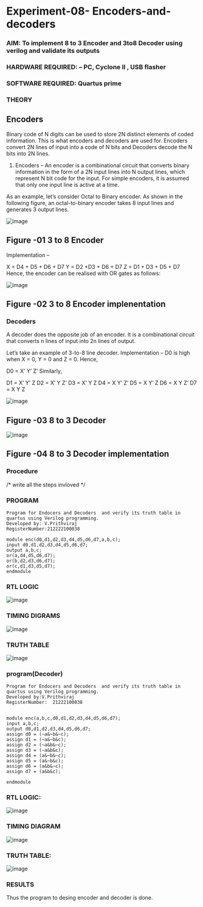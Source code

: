 # Experiment-08- Encoders-and-decoders 
### AIM: To implement 8 to 3 Encoder and  3to8 Decoder using verilog and validate its outputs
### HARDWARE REQUIRED:  – PC, Cyclone II , USB flasher
### SOFTWARE REQUIRED:   Quartus prime
### THEORY 

## Encoders
Binary code of N digits can be used to store 2N distinct elements of coded information. This is what encoders and decoders are used for. Encoders convert 2N lines of input into a code of N bits and Decoders decode the N bits into 2N lines.

1. Encoders –
An encoder is a combinational circuit that converts binary information in the form of a 2N input lines into N output lines, which represent N bit code for the input. For simple encoders, it is assumed that only one input line is active at a time.

As an example, let’s consider Octal to Binary encoder. As shown in the following figure, an octal-to-binary encoder takes 8 input lines and generates 3 output lines.

![image](https://user-images.githubusercontent.com/36288975/171543588-bc0746df-a173-4b35-989e-5fb7d385fe8a.png)
## Figure -01 3 to 8 Encoder 


Implementation –

X = D4 + D5 + D6 + D7
Y = D2 +D3 + D6 + D7
Z = D1 + D3 + D5 + D7 
Hence, the encoder can be realised with OR gates as follows:


![image](https://user-images.githubusercontent.com/36288975/171543740-68403b82-aa93-4c98-9343-f32b14885a2e.png)
## Figure -02 3 to 8 Encoder implenentation 

 ### Decoders 
A decoder does the opposite job of an encoder. It is a combinational circuit that converts n lines of input into 2n lines of output.

Let’s take an example of 3-to-8 line decoder.
Implementation –
D0 is high when X = 0, Y = 0 and Z = 0. Hence,

D0 = X’ Y’ Z’ 
Similarly,

D1 = X’ Y’ Z
D2 = X’ Y Z’
D3 = X’ Y Z
D4 = X Y’ Z’
D5 = X Y’ Z
D6 = X Y Z’
D7 = X Y Z 


![image](https://user-images.githubusercontent.com/36288975/171543978-ee2d0671-2846-40a1-8705-507fd6287a49.png)
## Figure -03 8 to 3 Decoder 



![image](https://user-images.githubusercontent.com/36288975/171543866-5a6eace6-8683-49d7-9c4f-a7cb30ec3035.png)
## Figure -04 8 to 3 Decoder implementation 

### Procedure
/* write all the steps invloved */



### PROGRAM 
```
Program for Endocers and Decoders  and verify its truth table in quartus using Verilog programming.
Developed by: V.Prithviraj
RegisterNumber:212222100038  

module enc(d0,d1,d2,d3,d4,d5,d6,d7,a,b,c);
input d0,d1,d2,d3,d4,d5,d6,d7;
output a,b,c;
or(a,d4,d5,d6,d7);
or(b,d2,d3,d6,d7);
or(c,d1,d3,d5,d7);
endmodule
```




### RTL LOGIC  

![image](https://github.com/prithviraj5703/Experiment-08-Encoders-and-decoders-/assets/121418418/5ae423ce-d228-41b9-ba26-7802c0f661c1)







### TIMING DIGRAMS  

![image](https://github.com/prithviraj5703/Experiment-08-Encoders-and-decoders-/assets/121418418/93842a81-e9c9-4471-9e56-681ce01d40c4)




### TRUTH TABLE 

![image](https://github.com/prithviraj5703/Experiment-08-Encoders-and-decoders-/assets/121418418/366204f7-8f29-4154-b6aa-a5a7c4a23348)

### program(Decoder)
```
Program for Endocers and Decoders  and verify its truth table in quartus using Verilog programming.
Developed by:V.Prithviraj
RegisterNumber:  21222100038


module enc(a,b,c,d0,d1,d2,d3,d4,d5,d6,d7);
input a,b,c;
output d0,d1,d2,d3,d4,d5,d6,d7;
assign d0 = (~a&~b&~c);
assign d1 = (~a&~b&c);
assign d2 = (~a&b&~c);
assign d3 = (~a&b&c);
assign d4 = (a&~b&~c);
assign d5 = (a&~b&c);
assign d6 = (a&b&~c);
assign d7 = (a&b&c);

endmodule 
```
### RTL LOGIC:
![image](https://github.com/prithviraj5703/Experiment-08-Encoders-and-decoders-/assets/121418418/5ee803f4-4e10-4c29-926a-0a5c27d07b2e)
### TIMING DIAGRAM
![image](https://github.com/prithviraj5703/Experiment-08-Encoders-and-decoders-/assets/121418418/fcd67174-3116-4d57-8500-6247e9c41c2f)
### TRUTH TABLE:
![image](https://github.com/prithviraj5703/Experiment-08-Encoders-and-decoders-/assets/121418418/a7dd1397-46ce-4200-b510-6b5ed1d46919)


### RESULTS 
Thus the program to desing encoder and decoder is done.
